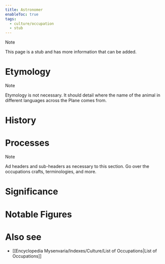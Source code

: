 ```yaml
---
title: Astronomer
enableToc: true
tags:
  - culture/occupation
  - stub
---
```


> [!note]
> This page is a stub and has more information that can be added.

# Etymology

> [!note]
> Etymology is not necessary. It should detail where the name of the animal in different languages across the Plane comes from.


# History

# Processes

> [!note]
> Ad headers and sub-headers as necessary to this section. Go over the occupations crafts, terminologies, and more.


# Significance

# Notable Figures

# Also see
- [[Encyclopedia Mysenvaria/Indexes/Culture/List of Occupations|List of Occupations]]